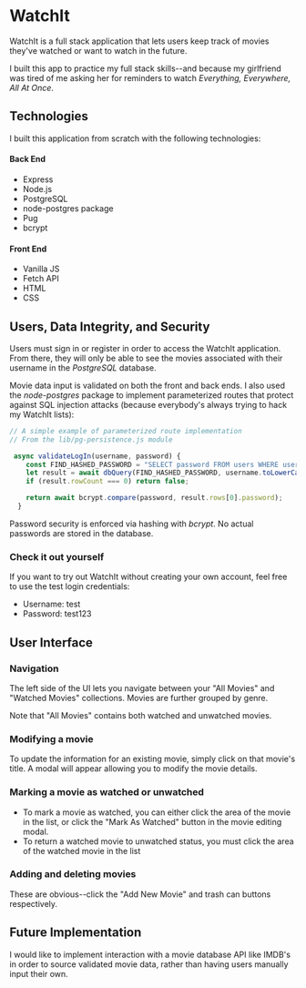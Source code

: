 # WatchIt
WatchIt is a full stack application that lets users keep track of movies they've watched or want to watch in the future. 

I built this app to practice my full stack skills--and because my girlfriend was tired of me asking her for reminders to watch *Everything, Everywhere, All At Once*. 

## Technologies
I built this application from scratch with the following technologies:

#### Back End
- Express
- Node.js
- PostgreSQL
- node-postgres package
- Pug
- bcrypt

#### Front End
- Vanilla JS
- Fetch API
- HTML
- CSS

## Users, Data Integrity, and Security
Users must sign in or register in order to access the WatchIt application. From there, they will only be able to see the movies associated with their username in the *PostgreSQL* database.

Movie data input is validated on both the front and back ends. I also used the *node-postgres* package to implement parameterized routes that protect against SQL injection attacks (because everybody's always trying to hack my WatchIt lists):
```javascript
// A simple example of parameterized route implementation 
// From the lib/pg-persistence.js module

 async validateLogIn(username, password) {
    const FIND_HASHED_PASSWORD = "SELECT password FROM users WHERE username = $1";
    let result = await dbQuery(FIND_HASHED_PASSWORD, username.toLowerCase());
    if (result.rowCount === 0) return false;

    return await bcrypt.compare(password, result.rows[0].password);
  }
```
Password security is enforced via hashing with *bcrypt*. No actual passwords are stored in the database. 

### Check it out yourself
If you want to try out WatchIt without creating your own account, feel free to use the test login credentials:
- Username: test
- Password: test123

## User Interface
### Navigation
The left side of the UI lets you navigate between your "All Movies" and "Watched Movies" collections. Movies are further grouped by genre.

Note that "All Movies" contains both watched and unwatched movies.

### Modifying a movie
To update the information for an existing movie, simply click on that movie's title. A modal will appear allowing you to modify the movie details.

### Marking a movie as watched or unwatched
- To mark a movie as watched, you can either click the area of the movie in the list, or click the "Mark As Watched" button in the movie editing modal. 
- To return a watched movie to unwatched status, you must click the area of the watched movie in the list

### Adding and deleting movies
These are obvious--click the "Add New Movie" and trash can buttons respectively. 

## Future Implementation
I would like to implement interaction with a movie database API like IMDB's in order to source validated movie data, rather than having users manually input their own.
